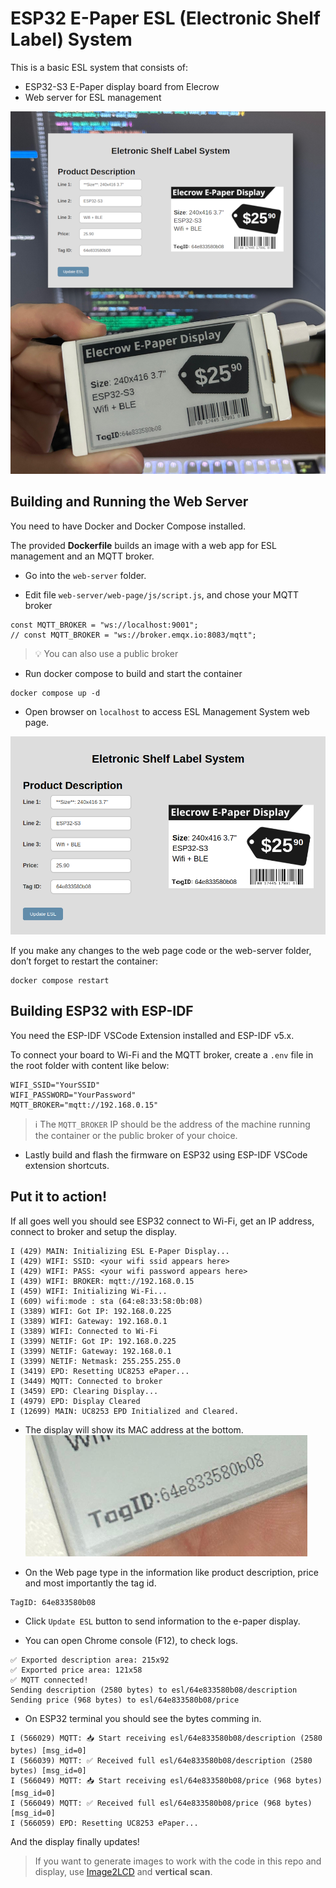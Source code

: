 # ESP32 E-Paper ESL (Electronic Shelf Label) System

This is a basic ESL system that consists of:

- ESP32-S3 E-Paper display board from Elecrow
- Web server for ESL management

![ESL System](repo-assets/esl_elecrow.png)

## Building and Running the Web Server

You need to have Docker and Docker Compose installed.

The provided **Dockerfile** builds an image with a web app for ESL management and an MQTT broker.

- Go into the `web-server` folder.

- Edit file `web-server/web-page/js/script.js`, and chose your MQTT broker
```
const MQTT_BROKER = "ws://localhost:9001";
// const MQTT_BROKER = "ws://broker.emqx.io:8083/mqtt";
```

> 💡 You can also use a public broker

- Run docker compose to build and start the container
```
docker compose up -d
```

- Open browser on `localhost` to access ESL Management System web page.

![ESL Web Page](repo-assets/web_page.png)

If you make any changes to the web page code or the web-server folder, don’t forget to restart the container:
```
docker compose restart
```

## Building ESP32 with ESP-IDF

You need the ESP-IDF VSCode Extension installed and ESP-IDF v5.x.

To connect your board to Wi-Fi and the MQTT broker, create a `.env` file in the root folder with content like below:
```
WIFI_SSID="YourSSID"
WIFI_PASSWORD="YourPassword"
MQTT_BROKER="mqtt://192.168.0.15"
```

> ℹ️ The `MQTT_BROKER` IP should be the address of the machine running the container or the public broker of your choice.

- Lastly build and flash the firmware on ESP32 using ESP-IDF VSCode extension shortcuts.

## Put it to action!

If all goes well you should see ESP32 connect to Wi-Fi, get an IP address, connect to broker and setup the display.
```
I (429) MAIN: Initializing ESL E-Paper Display...
I (429) WIFI: SSID: <your wifi ssid appears here>
I (429) WIFI: PASS: <your wifi password appears here>
I (439) WIFI: BROKER: mqtt://192.168.0.15
I (459) WIFI: Initializing Wi-Fi...
I (609) wifi:mode : sta (64:e8:33:58:0b:08)
I (3389) WIFI: Got IP: 192.168.0.225
I (3389) WIFI: Gateway: 192.168.0.1
I (3389) WIFI: Connected to Wi-Fi
I (3399) NETIF: Got IP: 192.168.0.225
I (3399) NETIF: Gateway: 192.168.0.1
I (3399) NETIF: Netmask: 255.255.255.0
I (3419) EPD: Resetting UC8253 ePaper...
I (3449) MQTT: Connected to broker
I (3459) EPD: Clearing Display...
I (4979) EPD: Display Cleared
I (12699) MAIN: UC8253 EPD Initialized and Cleared.
```

- The display will show its MAC address at the bottom.
![Display Mac Adress](repo-assets/mac_addr.png)

- On the Web page type in the information like product description, price and most importantly the tag id.
```
TagID: 64e833580b08
```

- Click `Update ESL` button to send information to the e-paper display.

- You can open Chrome console (F12), to check logs.
```
✅ Exported description area: 215x92
✅ Exported price area: 121x58
✅ MQTT connected!
Sending description (2580 bytes) to esl/64e833580b08/description
Sending price (968 bytes) to esl/64e833580b08/price
```

- On ESP32 terminal you should see the bytes comming in.
```
I (566029) MQTT: 📥 Start receiving esl/64e833580b08/description (2580 bytes) [msg_id=0]
I (566039) MQTT: ✅ Received full esl/64e833580b08/description (2580 bytes) [msg_id=0]
I (566049) MQTT: 📥 Start receiving esl/64e833580b08/price (968 bytes) [msg_id=0]
I (566049) MQTT: ✅ Received full esl/64e833580b08/price (968 bytes) [msg_id=0]
I (566059) EPD: Resetting UC8253 ePaper...
```

And the display finally updates!

> If you want to generate images to work with the code in this repo and display, use [Image2LCD](https://www.e-paper-display.com/Image2LCD.html) and **vertical scan**.